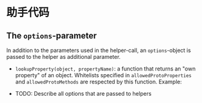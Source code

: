 # 助手代码

## The `options`-parameter

In addition to the parameters used in the helper-call, an `options`-object is passed to the helper as additional
parameter.

- `lookupProperty(object, propertyName)`: a function that returns an "own property" of an object. Whitelists specified
  in `allowedProtoProperties` and `allowedProtoMethods` are respected by this function. Example:

  <ExamplePart examplePage="/zh/examples/helper-lookup-property.md" show="preparationScript" />

- TODO: Describe all options that are passed to helpers
